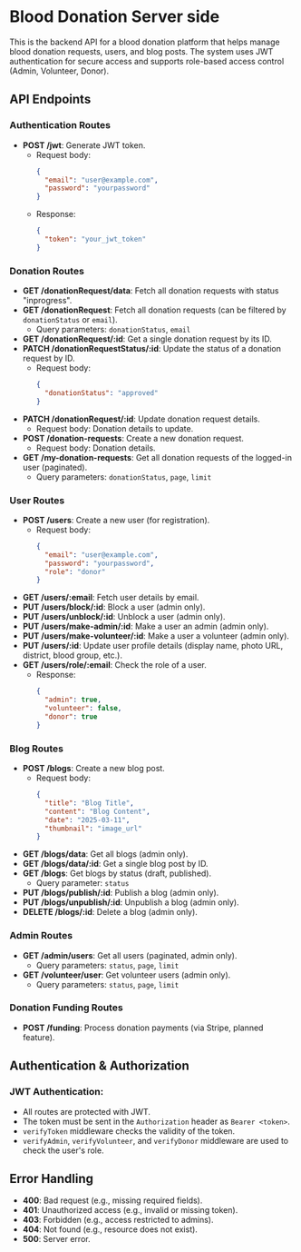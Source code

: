 # Blood Donation Server side

This is the backend API for a blood donation platform that helps manage blood donation requests, users, and blog posts. The system uses JWT authentication for secure access and supports role-based access control (Admin, Volunteer, Donor).

## API Endpoints

### Authentication Routes
- **POST /jwt**: Generate JWT token.
  - Request body:
    ```json
    {
      "email": "user@example.com",
      "password": "yourpassword"
    }
    ```
  - Response:
    ```json
    {
      "token": "your_jwt_token"
    }
    ```

### Donation Routes
- **GET /donationRequest/data**: Fetch all donation requests with status "inprogress".
- **GET /donationRequest**: Fetch all donation requests (can be filtered by `donationStatus` or `email`).
  - Query parameters: `donationStatus`, `email`
- **GET /donationRequest/:id**: Get a single donation request by its ID.
- **PATCH /donationRequestStatus/:id**: Update the status of a donation request by ID.
  - Request body:
    ```json
    {
      "donationStatus": "approved"
    }
    ```
- **PATCH /donationRequest/:id**: Update donation request details.
  - Request body: Donation details to update.
- **POST /donation-requests**: Create a new donation request.
  - Request body: Donation details.
- **GET /my-donation-requests**: Get all donation requests of the logged-in user (paginated).
  - Query parameters: `donationStatus`, `page`, `limit`

### User Routes
- **POST /users**: Create a new user (for registration).
  - Request body:
    ```json
    {
      "email": "user@example.com",
      "password": "yourpassword",
      "role": "donor"
    }
    ```
- **GET /users/:email**: Fetch user details by email.
- **PUT /users/block/:id**: Block a user (admin only).
- **PUT /users/unblock/:id**: Unblock a user (admin only).
- **PUT /users/make-admin/:id**: Make a user an admin (admin only).
- **PUT /users/make-volunteer/:id**: Make a user a volunteer (admin only).
- **PUT /users/:id**: Update user profile details (display name, photo URL, district, blood group, etc.).
- **GET /users/role/:email**: Check the role of a user.
  - Response:
    ```json
    {
      "admin": true,
      "volunteer": false,
      "donor": true
    }
    ```

### Blog Routes
- **POST /blogs**: Create a new blog post.
  - Request body:
    ```json
    {
      "title": "Blog Title",
      "content": "Blog Content",
      "date": "2025-03-11",
      "thumbnail": "image_url"
    }
    ```
- **GET /blogs/data**: Get all blogs (admin only).
- **GET /blogs/data/:id**: Get a single blog post by ID.
- **GET /blogs**: Get blogs by status (draft, published).
  - Query parameter: `status`
- **PUT /blogs/publish/:id**: Publish a blog (admin only).
- **PUT /blogs/unpublish/:id**: Unpublish a blog (admin only).
- **DELETE /blogs/:id**: Delete a blog (admin only).

### Admin Routes
- **GET /admin/users**: Get all users (paginated, admin only).
  - Query parameters: `status`, `page`, `limit`
- **GET /volunteer/user**: Get volunteer users (admin only).
  - Query parameters: `status`, `page`, `limit`

### Donation Funding Routes
- **POST /funding**: Process donation payments (via Stripe, planned feature).

## Authentication & Authorization

### JWT Authentication:
- All routes are protected with JWT.
- The token must be sent in the `Authorization` header as `Bearer <token>`.
- `verifyToken` middleware checks the validity of the token.
- `verifyAdmin`, `verifyVolunteer`, and `verifyDonor` middleware are used to check the user's role.

## Error Handling
- **400**: Bad request (e.g., missing required fields).
- **401**: Unauthorized access (e.g., invalid or missing token).
- **403**: Forbidden (e.g., access restricted to admins).
- **404**: Not found (e.g., resource does not exist).
- **500**: Server error.

